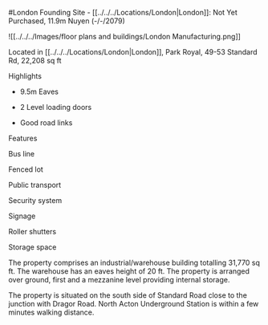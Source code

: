 #London 
Founding Site - [[../../../Locations/London|London]]: Not Yet Purchased, 11.9m Nuyen (-/-/2079) 

![[../../../Images/floor plans and buildings/London Manufacturing.png]]

Located in [[../../../Locations/London|London]], Park Royal, 49-53 Standard Rd, 22,208 sq ft 

Highlights 

-   9.5m Eaves 
    
-   2 Level loading doors 
    
-   Good road links 
    

Features 

Bus line 

Fenced lot 

Public transport 

Security system 

Signage 

Roller shutters 

Storage space 

The property comprises an industrial/warehouse building totalling 31,770 sq ft. The warehouse has an eaves height of 20 ft. The property is arranged over ground, first and a mezzanine level providing internal storage. 

The property is situated on the south side of Standard Road close to the junction with Dragor Road. North Acton Underground Station is within a few minutes walking distance.